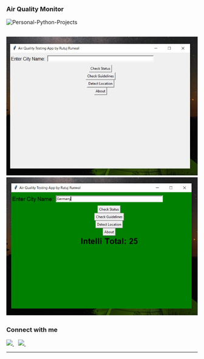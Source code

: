 ### Air Quality Monitor
![Personal-Python-Projects](https://socialify.git.ci/KrishGaur1354/Personal-Python-Projects/image?font=KoHo&language=1&name=1&owner=1&pattern=Floating%20Cogs&theme=Dark)

![Air Quality Monitor](./images/main_window.jpg)
![Outcome for Country](./images/Germany.jpg)
---

### Connect with me
  <a href="https://twitter.com/ThatOneKrish">
    <img width="30px" src="https://www.vectorlogo.zone/logos/twitter/twitter-official.svg" />
  </a>&ensp;
   <a href="https://www.instagram.com/ThatOneKrish/">
    <img width="30px" src="https://www.vectorlogo.zone/logos/instagram/instagram-icon.svg" />
  </a>&ensp;


---

